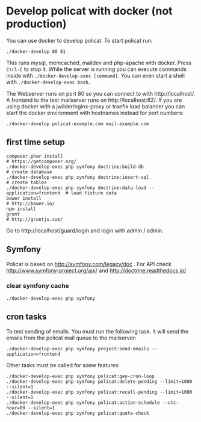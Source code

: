 # Develop policat with docker (not production)

You can use docker to develop policat. To start policat run:

    ./docker-develop 80 81

This runs mysql, memcached, maildev and php-apache with docker. Press ``Ctrl-C`` to stop it. While the server is running you can execute commands inside with ``./docker-develop-exec [command]``. You can even start a shell with ``./docker-develop-exec bash``.

The Webserver runs on port 80 so you can connect to with http://localhost/. A frontend to the test mailserver runs on http://localhost:82/.
If you are using docker with a jwilder/nginx-proxy or traefik load balancer you can start the docker environment with hostnames instead for port numbers:

    ./docker-develop policat-example.com mail-example.com

## first time setup

    composer.phar install                                                        # https://getcomposer.org/
    ./docker-develop-exec php symfony doctrine:build-db                          # create database
    ./docker-develop-exec php symfony doctrine:insert-sql                        # create tables
    ./docker-develop-exec php symfony doctrine:data-load --application=frontend  # load fixture data
    bower install                                                                # http://bower.io/
    npm install
    grunt                                                                        # http://gruntjs.com/

Go to http://localhost/guard/login and login with admin / admin.

## Symfony

Policat is based on http://symfony.com/legacy/doc . For API check http://www.symfony-project.org/api/ and http://doctrine.readthedocs.io/

### clear symfony cache

    ./docker-develop-exec php symfony

## cron tasks

To test sending of emails. You must run the following task. It will send the emails from the policat
mail queue to the mailserver:

    ./docker-develop-exec php symfony project:send-emails --application=frontend

Other tasks must be called for some features:

    ./docker-develop-exec php symfony policat:geo-cron-loop
    ./docker-develop-exec php symfony policat:delete-pending --limit=1000 --silent=1
    ./docker-develop-exec php symfony policat:recall-pending --limit=1000 --silent=1
    ./docker-develop-exec php symfony policat:action-schedule --utc-hour=00 --silent=1
    ./docker-develop-exec php symfony policat:quota-check

